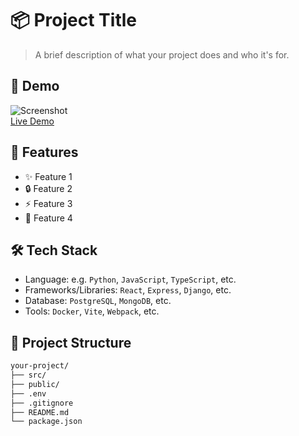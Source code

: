 # 📦 Project Title

> A brief description of what your project does and who it's for.

## 📸 Demo

![Screenshot](link-to-screenshot.png)  
[Live Demo](https://your-demo-link.com)

## 🚀 Features

- ✨ Feature 1
- 🔒 Feature 2
- ⚡ Feature 3
- 🔧 Feature 4

## 🛠️ Tech Stack

- Language: e.g. `Python`, `JavaScript`, `TypeScript`, etc.
- Frameworks/Libraries: `React`, `Express`, `Django`, etc.
- Database: `PostgreSQL`, `MongoDB`, etc.
- Tools: `Docker`, `Vite`, `Webpack`, etc.

## 📂 Project Structure

```bash
your-project/
├── src/
├── public/
├── .env
├── .gitignore
├── README.md
└── package.json
